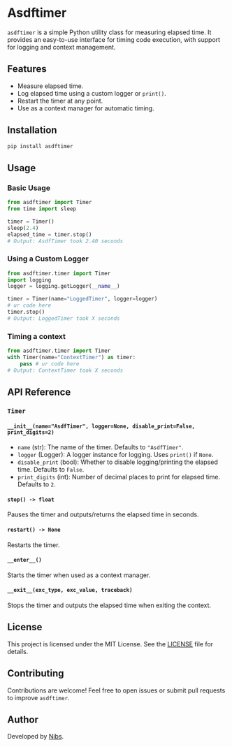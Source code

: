 # Asdftimer

`asdftimer` is a simple Python utility class for measuring elapsed time. It provides an easy-to-use interface for timing code execution, with support for logging and context management.

## Features

- Measure elapsed time.
- Log elapsed time using a custom logger or `print()`.
- Restart the timer at any point.
- Use as a context manager for automatic timing.

## Installation

```bash
pip install asdftimer
```

## Usage

### Basic Usage

```python
from asdftimer import Timer
from time import sleep

timer = Timer()
sleep(2.4)
elapsed_time = timer.stop()
# Output: AsdfTimer took 2.40 seconds
```

### Using a Custom Logger

```python
from asdftimer.timer import Timer
import logging
logger = logging.getLogger(__name__)

timer = Timer(name="LoggedTimer", logger=logger)
# ur code here
timer.stop()
# Output: LoggedTimer took X seconds
```

### Timing a context

```python
from asdftimer.timer import Timer
with Timer(name="ContextTimer") as timer:
    pass # ur code here
# Output: ContextTimer took X seconds
```

## API Reference

### `Timer`

#### `__init__(name="AsdfTimer", logger=None, disable_print=False, print_digits=2)`
- `name` (str): The name of the timer. Defaults to `"AsdfTimer"`.
- `logger` (Logger): A logger instance for logging. Uses `print()` if `None`.
- `disable_print` (bool): Whether to disable logging/printing the elapsed time. Defaults to `False`.
- `print_digits` (int): Number of decimal places to print for elapsed time. Defaults to `2`.

#### `stop() -> float`
Pauses the timer and outputs/returns the elapsed time in seconds.

#### `restart() -> None`
Restarts the timer.

#### `__enter__()`
Starts the timer when used as a context manager.

#### `__exit__(exc_type, exc_value, traceback)`
Stops the timer and outputs the elapsed time when exiting the context.

## License

This project is licensed under the MIT License. See the [LICENSE](LICENSE) file for details.

## Contributing

Contributions are welcome! Feel free to open issues or submit pull requests to improve `asdftimer`.

## Author

Developed by [Nibs](https://github.com/SnpM).